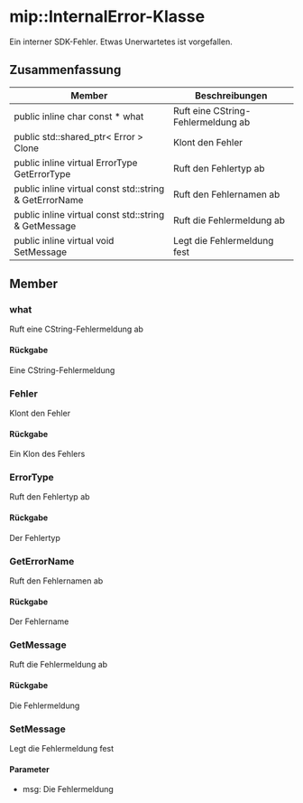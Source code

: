 # <a name="class-mipinternalerror"></a>mip::InternalError-Klasse 
Ein interner SDK-Fehler. Etwas Unerwartetes ist vorgefallen.
## <a name="summary"></a>Zusammenfassung
 Member                        | Beschreibungen                                
--------------------------------|---------------------------------------------
public inline char const  * what | Ruft eine CString-Fehlermeldung ab
public std::shared_ptr< Error > Clone | Klont den Fehler
public inline virtual ErrorType GetErrorType | Ruft den Fehlertyp ab
public inline virtual const std::string & GetErrorName | Ruft den Fehlernamen ab
public inline virtual const std::string & GetMessage | Ruft die Fehlermeldung ab
public inline virtual void SetMessage | Legt die Fehlermeldung fest
## <a name="members"></a>Member
### <a name="what"></a>what
Ruft eine CString-Fehlermeldung ab
#### <a name="returns"></a>Rückgabe
Eine CString-Fehlermeldung
### <a name="error"></a>Fehler
Klont den Fehler
#### <a name="returns"></a>Rückgabe
Ein Klon des Fehlers
### <a name="errortype"></a>ErrorType
Ruft den Fehlertyp ab
#### <a name="returns"></a>Rückgabe
Der Fehlertyp
### <a name="geterrorname"></a>GetErrorName
Ruft den Fehlernamen ab
#### <a name="returns"></a>Rückgabe
Der Fehlername
### <a name="getmessage"></a>GetMessage
Ruft die Fehlermeldung ab
#### <a name="returns"></a>Rückgabe
Die Fehlermeldung
### <a name="setmessage"></a>SetMessage
Legt die Fehlermeldung fest
#### <a name="parameters"></a>Parameter
* msg: Die Fehlermeldung